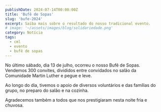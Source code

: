 ```yaml
---
publishDate: 2024-07-14T00:00:00Z
title: 'Bufê de Sopas'
slug: 'bufe-2024'
excerpt: Saiba mais sobre o resultado do nosso tradicional evento.
# image: '~/assets/images/blog/solidariedade.png'
category: Notícia
tags:
  - cml
  - evento
  - bufê de sopas
---
```


No último sábado, dia 13 de julho, ocorreu o nosso Bufê de Sopas. Vendemos 300 convites, divididos entre convidados no salão da Comunidade Martin Luther e pegue e leve.

Ao longo do dia, tivemos o apoio de diversos voluntários e das famílias do grupo, no preparo do salão e na cozinha.

Agradecemos também a todos que nos prestigiaram nesta noite fria e chuvosa.
